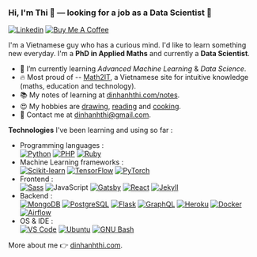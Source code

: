 ### Hi, I'm Thi 👋 — looking for a job as a Data Scientist  🔭

[![Linkedin](https://img.shields.io/badge/-LinkedIn-blue?style=flat&logo=Linkedin&logoColor=white&link=https://www.linkedin.com/in/dinhanhthi/)](https://www.linkedin.com/in/dinhanhthi/)
[![Buy Me A Coffee](https://img.shields.io/badge/-Buy%20Me%20A%20Coffee-FF4646?style=flat&logo=buy-me-a-coffee&logoColor=ffffff&link=https://ko-fi.com/dinhanhthi)](https://ko-fi.com/dinhanhthi)

I'm a Vietnamese guy who has a curious mind. I'd like to learn something new everyday. I'm a **PhD in Applied Maths** and currently a **Data Scientist**.

- 🌱 I’m currently learning *Advanced Machine Learning* & *Data Science*.
- 🔥 Most proud of -- [Math2IT](http://math2it.com/), a Vietnamese site for intuitive knowledge (maths, education and technology).
- 📚 My notes of learning at [dinhanhthi.com/notes](http://dinhanhthi.com/notes).
- 😍 My hobbies are [drawing](https://photos.app.goo.gl/9OVEkdTjmtRPg7vC3), [reading](https://www.goodreads.com/user/show/19630622-thi-dinh) and [cooking](https://goo.gl/photos/yQXdQws1LLS16x5v5).
- 💌 Contact me at [dinhanhthi@gmail.com](mailto:dinhanhthi@gmail.com).

**Technologies** I've been learning and using so far :

- Programming languages : <br />
    [![Python](http://img.shields.io/badge/-Python-3776AB?style=flat-square&logo=python&logoColor=fff7a1)](https://dinhanhthi.com/notes#python)
    [![PHP](http://img.shields.io/badge/-PHP-777BB4?style=flat-square&logo=php&logoColor=ffffff)](https://dinhanhthi.com/notes#web_development)
    [![Ruby](http://img.shields.io/badge/-Ruby-CC342D?style=flat-square&logo=ruby&logoColor=ffe8e8)](https://dinhanhthi.com/notes#web_development)
- Machine Learning frameworks : <br />
    [![Scikit-learn](http://img.shields.io/badge/-Scikit%20Learn-F7931E?style=flat-square&logo=scikit-learn&logoColor=fff)](https://dinhanhthi.com/notes#machine_learning)
    [![TensorFlow](http://img.shields.io/badge/-TensorFlow-FF6F00?style=flat-square&logo=tensorflow&logoColor=fff)](https://dinhanhthi.com/tags#tensorflow)
    [![PyTorch](http://img.shields.io/badge/-PyTorch-EE4C2C?style=flat-square&logo=pytorch&logoColor=fff)](https://dinhanhthi.com/tags#pytorch)
- Frontend : <br />
    [![Sass](https://img.shields.io/badge/-SASS-%23CC6699?style=flat-square&logo=sass&logoColor=ffffff)](https://dinhanhthi.com/notes#web_development)
    ![JavaScript](https://img.shields.io/badge/-JavaScript-%23F7DF1C?style=flat-square&logo=javascript&logoColor=000000&color=d1b01f)
    [![Gatsby](https://img.shields.io/badge/-Gabtsy-663399?style=flat-square&logo=Gatsby&logoColor=ffffff)](https://dinhanhthi.com/tags#gatsbyjs)
    [![React](https://img.shields.io/badge/-React-%23282C34?style=flat-square&logo=react)](https://dinhanhthi.com/tags#react)
    [![Jekyll](http://img.shields.io/badge/-Jekyll-a83232?style=flat-square&logo=jekyll&logoColor=ffffff)](https://dinhanhthi.com/jekyll-tips)
- Backend : <br />
    [![MongoDB](https://img.shields.io/badge/-MongoDB-47A248?style=flat-square&logo=mongodb&logoColor=ffffff)](https://dinhanhthi.com/notes)
    [![PostgreSQL](https://img.shields.io/badge/-PostgreSQL-336791?style=flat-square&logo=postgresql)](https://dinhanhthi.com/notes)
    [![Flask](http://img.shields.io/badge/-Flask-000000?style=flat-square&logo=flask&logoColor=ffffff)](https://dinhanhthi.com/notes)
    [![GraphQL](https://img.shields.io/badge/-GraphQL-E10098?style=flat-square&logo=graphql&logoColor=ffffff)](https://dinhanhthi.com/notes)
    [![Heroku](https://img.shields.io/badge/-Heroku-430098?style=flat-square&logo=heroku&logoColor=ffffff)](https://dinhanhthi.com/notes)
    [![Docker](https://img.shields.io/badge/-Docker-2496ed?style=flat-square&logo=docker&logoColor=ffffff)](https://dinhanhthi.com/tags#docker)
    [![Airflow](https://img.shields.io/badge/-Airflow-007A88?style=flat-square&logo=apache-airflow&logoColor=ffffff)](https://dinhanhthi.com/airflow-k8s-101)
- OS & IDE : <br />
    [![VS Code](http://img.shields.io/badge/-VS%20Code-007ACC?style=flat-square&logo=visual-studio-code&logoColor=ffffff)](https://dinhanhthi.com/visual-studio-code)
    [![Ubuntu](http://img.shields.io/badge/-Ubuntu-E95420?style=flat-square&logo=ubuntu&logoColor=ffffff)](https://dinhanhthi.com/tags#linux)
    [![GNU Bash](http://img.shields.io/badge/-GNU%20Bash-000000?style=flat-square&logo=gnu-bash&logoColor=ffffff)](https://dinhanhthi.com/tags#bash)

More about me 👉 [dinhanhthi.com](https://dinhanhthi.com).